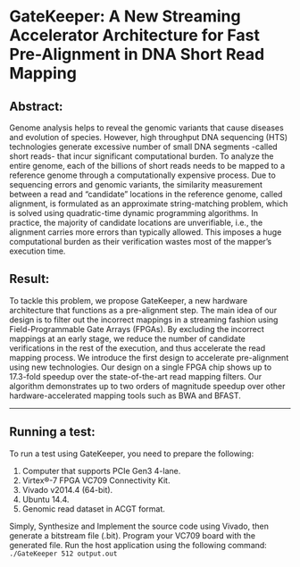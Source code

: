# **GateKeeper: A New Streaming Accelerator Architecture for Fast Pre-Alignment in DNA Short Read Mapping**

## Abstract:
Genome analysis helps to reveal the genomic variants that cause diseases and evolution of species. However, high throughput DNA sequencing (HTS) technologies generate excessive number of small DNA segments -called short reads- that incur significant computational burden. To analyze the entire genome, each of the billions of short reads needs to be mapped to a reference genome through a computationally expensive process. Due to sequencing errors and genomic variants, the similarity measurement between a read and “candidate” locations in the reference genome, called alignment, is formulated as an approximate string-matching problem, which is solved using quadratic-time dynamic programming algorithms. In practice, the majority of candidate locations are unverifiable, i.e., the alignment carries more errors than typically allowed. This imposes a huge computational burden as their verification wastes most of the mapper’s execution time. 
## Result:
To tackle this problem, we propose GateKeeper, a new hardware architecture that functions as a pre-alignment step. The main idea of our design is to filter out the incorrect mappings in a streaming fashion using Field-Programmable Gate Arrays (FPGAs). By excluding the incorrect mappings at an early stage, we reduce the number of candidate verifications in the rest of the execution, and thus accelerate the read mapping process. We introduce the first design to accelerate pre-alignment using new technologies. Our design on a single FPGA chip shows up to 17.3-fold speedup over the state-of-the-art read mapping filters. Our algorithm demonstrates up to two orders of magnitude speedup over other hardware-accelerated mapping tools such as BWA and BFAST.


***

## Running a test:
To run a test using GateKeeper, you need to prepare the following:
1. Computer that supports PCIe Gen3 4-lane.
2. Virtex®-7 FPGA VC709 Connectivity Kit.
3. Vivado v2014.4 (64-bit).
4. Ubuntu 14.4.
5. Genomic read dataset in ACGT format.

Simply, Synthesize and Implement the source code using Vivado, then generate a bitstream file (.bit). Program your VC709 board with the generated file. Run the host application using the following command:
`./GateKeeper 512 output.out`
